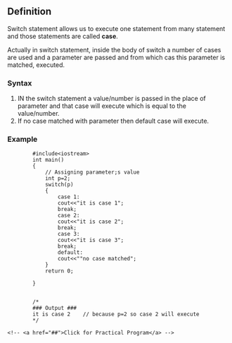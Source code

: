 ## Definition

Switch statement allows us to execute one statement from many statement and those statements are called **case**.

Actually in switch statement, inside the body of switch a number of cases are used and a parameter are passed and from which cas this parameter is matched, executed.  

<!-- 
<br>
<div align="center">
<img src="../imgs/C%2B%2B/img23.jpg" height="60%" width="60%">
</div>
<br> -->

### Syntax
1. IN the switch statement a value/number is passed in the place of parameter and that case will execute which is equal to the value/number.
2. If no case matched with parameter then default case will execute. 
		

### Example
```
		#include<iostream>
		int main()
		{
			// Assigning parameter;s value 
			int p=2;
			switch(p)
			{
				case 1:
				cout<<"it is case 1";
				break;
				case 2:
				cout<<"it is case 2";
				break;
				case 3:
				cout<<"it is case 3";
				break;
				default:
				cout<<""no case matched";
			}
			return 0;
			
		}


		/*
		### Output ###
		it is case 2 	// because p=2 so case 2 will execute
		*/
```
	<!-- <a href="##">Click for Practical Program</a> -->
